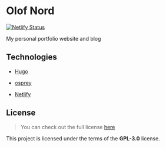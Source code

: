 # Olof Nord

[![Netlify Status](https://api.netlify.com/api/v1/badges/06b889ba-1580-434b-8752-b80b7ea0ec20/deploy-status)](https://app.netlify.com/sites/priceless-hoover-930746/deploys)

My personal portfolio website and blog

## Technologies

- [Hugo](https://gohugo.io/)
- [osprey](https://github.com/tomanistor/osprey)

- [Netlify](https://www.netlify.com/)

## License

>You can check out the full license [here](https://github.com/olof-nord/olof-nord.github.io/blob/master/LICENSE)

This project is licensed under the terms of the **GPL-3.0** license.
